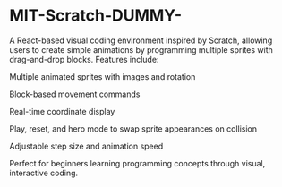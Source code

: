 # MIT-Scratch-DUMMY-
A React-based visual coding environment inspired by Scratch, allowing users to create simple animations by programming multiple sprites with drag-and-drop blocks. Features include:

Multiple animated sprites with images and rotation

Block-based movement commands

Real-time coordinate display

Play, reset, and hero mode to swap sprite appearances on collision

Adjustable step size and animation speed

Perfect for beginners learning programming concepts through visual, interactive coding.
